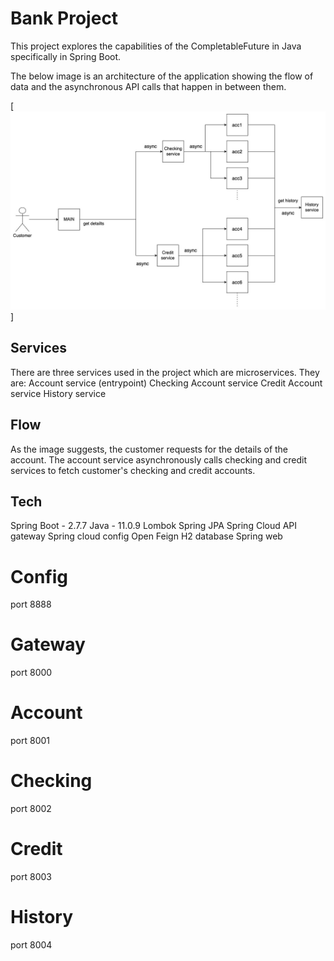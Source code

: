 # Bank Project

This project explores the capabilities of the CompletableFuture in Java specifically in Spring Boot.

The below image is an architecture of the application showing the flow of data and the asynchronous API calls that happen in between them.

[![architecture](https://github.com/haystacklab/Bankproject/blob/dev/resources/bank-project.jpg "Bank project architecture")]

## Services
There are three services used in the project which are microservices. They are:
Account service (entrypoint)
Checking Account service
Credit Account service
History service

## Flow
As the image suggests, the customer requests for the details of the account. The account service asynchronously calls checking and credit services to fetch customer's checking and credit accounts.

## Tech
Spring Boot - 2.7.7
Java - 11.0.9
Lombok
Spring JPA
Spring Cloud API gateway
Spring cloud config
Open Feign
H2 database
Spring web

# Config
port 8888

# Gateway
port 8000

# Account
port 8001

# Checking
port 8002

# Credit
port 8003

# History
port 8004

